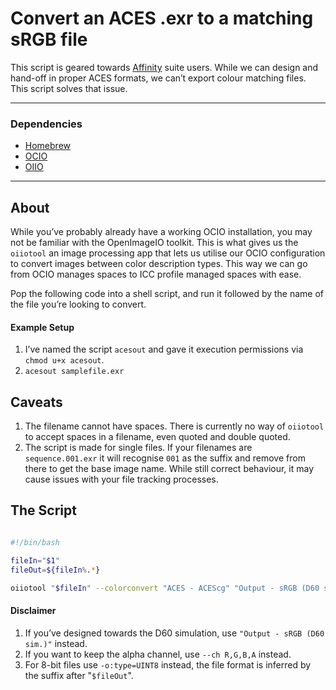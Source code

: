 # Convert an ACES .exr to a matching sRGB file

This script is geared towards [Affinity](https://affinity.serif.com) suite users. While we can design and hand-off in proper ACES formats, we can’t export colour matching files. This script solves that issue.

---

### Dependencies
- [Homebrew](https://brew.sh)
- [OCIO](https://formulae.brew.sh/formula/opencolorio)
- [OIIO](https://formulae.brew.sh/formula/openimageio)

---

## About

While you’ve probably already have a working OCIO installation, you may not be familiar with the OpenImageIO toolkit. This is what gives us the `oiiotool` an image processing app that lets us utilise our OCIO configuration to convert images between color description types. This way we can go from OCIO manages spaces to ICC profile managed spaces with ease.

Pop the following code into a shell script, and run it followed by the name of the file you’re looking to convert.

#### Example Setup
1. I’ve named the script `acesout` and gave it execution permissions via `chmod u+x acesout`.  
2. `acesout samplefile.exr`

## Caveats

1. The filename cannot have spaces. There is currently no way of `oiiotool` to accept spaces in a filename, even quoted and double quoted.
2. The script is made for single files. If your filenames are `sequence.001.exr` it will recognise `001` as the suffix and remove from there to get the base image name. While still correct behaviour, it may cause issues with your file tracking processes. 


## The Script


```bash

#!/bin/bash

fileIn="$1"
fileOut=${fileIn%.*}

oiiotool "$fileIn" --colorconvert "ACES - ACEScg" "Output - sRGB (D60 sim.)" --ch R,G,B -o:type=uint16 "$fileOut".tif

```

#### Disclaimer
1. If you’ve designed towards the D60 simulation, use `"Output - sRGB (D60 sim.)"` instead.
2. If you want to keep the alpha channel, use `--ch R,G,B,A` instead.
3. For 8-bit files use `-o:type=UINT8` instead, the file format is inferred by the suffix after "`$fileOut`".

